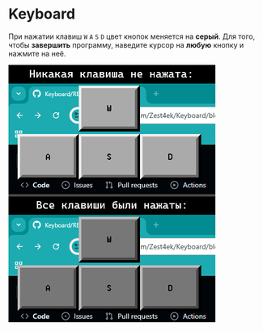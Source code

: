 # Keyboard
При нажатии клавиш `W` `A` `S` `D` цвет кнопок меняется на **серый**.
Для того, чтобы **завершить** программу, наведите курсор на **любую** кнопку и нажмите на неё.

![](image.png?raw=true)
